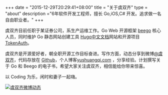 +++
date = "2015-12-29T20:29:41+08:00" 
title = "关于虞双齐"
type = "about"
description ="6年软件开发工程师，擅长 Go,iOS,C# 开发。追求做一名自由职业者。"
+++

 虞双齐目前任职于某证券公司，系生产运维工作。Go Web 开源框架 [beego](http://beego.me) 核心人员，同时维护 Go 静态网站创建工具 [Hugo中文文档][hugo_cn]网站和开源项目 [TokenAuth](https://github.com/ysqi/tokenauth)。

 
虞双齐是开源爱好者，朝全职开源工作目标奋进。写作方面，动态分享到微博[@虞双齐][weibo]，代码存放在 [Github][mygithub]，个人博客[yushuangqi.com][myblog] ，分享经验。计划撰写关于 Go 和 Beego 的电子书，希望大家关注虞双齐，相信能给你带来惊喜。
            
以 Coding 为乐，闲时和妻子一起嗨。

[
![虞双齐微博动态](http://service.t.sina.com.cn/widget/qmd/2095082503/524a882f/1.png "虞双齐微博动态")
][weibo]

[weibo]: http://weibo.com/234665601
[hugo_cn]: http://hugo.yushuangqi.com
[mygithub]: http://github.com/ysqi
[myblog]: http://www.yushuangqi.com

